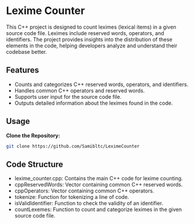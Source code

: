 # Lexime Counter

This C++ project is designed to count leximes (lexical items) in a given source code file. Leximes include reserved words, operators, and identifiers. The project provides insights into the distribution of these elements in the code, helping developers analyze and understand their codebase better.

## Features

- Counts and categorizes C++ reserved words, operators, and identifiers.
- Handles common C++ operators and reserved words.
- Supports user input for the source code file.
- Outputs detailed information about the leximes found in the code.

## Usage

**Clone the Repository:**

   ```bash
   git clone https://github.com/Samibltc/LeximeCounter
```
## Code Structure
 - lexime_counter.cpp: Contains the main C++ code for lexime counting.
 - cppReservedWords: Vector containing common C++ reserved words.
 - cppOperators: Vector containing common C++ operators.
 - tokenize: Function for tokenizing a line of code.
 - isValidIdentifier: Function to check the validity of an identifier.
 - countLexemes: Function to count and categorize leximes in the given source code file.
